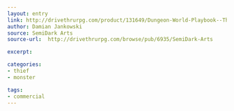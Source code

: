 ```yaml
---
layout: entry
link: http://drivethrurpg.com/product/131649/Dungeon-World-Playbook--The-Cloak
author: Damian Jankowski
source: SemiDark Arts
source-url:  http://drivethrurpg.com/browse/pub/6935/SemiDark-Arts

excerpt:

categories:
- thief
- monster

tags:
- commercial
---
```


